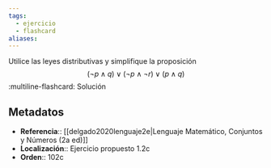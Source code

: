 ```yaml
---
tags:
  - ejercicio
  - flashcard
aliases:
---
```

Utilice las leyes distributivas y simplifique la proposición
$$(\neg p \land q) \lor (\neg p \land \neg r) \lor (p \land q)$$
:multiline-flashcard:
Solución

## Metadatos
- **Referencia**:: [[delgado2020lenguaje2e|Lenguaje Matemático, Conjuntos y Números (2a ed)]]
- **Localización**:: Ejercicio propuesto 1.2c
- **Orden**:: 102c
